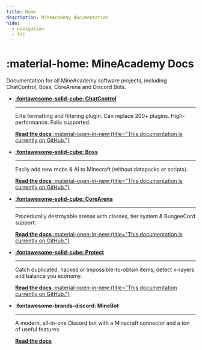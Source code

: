 ```yaml
---
title: Home
description: MineAcademy documentation
hide:
  - navigation
  - toc
---
```


# :material-home: MineAcademy Docs

Documentation for all MineAcademy software projects, including ChatControl, Boss, CoreArena and Discord Bots.<br>

<div class="grid cards" markdown>

-   [__:fontawesome-solid-cube: ChatControl__](https://mineacademy.org/chatcontrol)

    ---

    Elite formatting and filtering plugin. Can replace 200+ plugins. High-performance. Folia supported.

    [**Read the docs** :material-open-in-new:{title="This documentation is currently on GitHub."}](https://github.com/kangarko/chatcontrol-red/wiki)


-   [__:fontawesome-solid-cube: Boss__](https://mineacademy.org/boss)

    ---

    Easily add new mobs & AI to Minecraft (without datapacks or scripts).

    [**Read the docs** :material-open-in-new:{title="This documentation is currently on GitHub."}](https://github.com/kangarko/boss/wiki)

-   [__:fontawesome-solid-cube: CoreArena__](https://mineacademy.org/corearena)

    ---

    Procedurally destroyable arenas with classes, tier system & BungeeCord support.

    [**Read the docs** :material-open-in-new:{title="This documentation is currently on GitHub."}](https://github.com/kangarko/corearena/wiki)

-   [__:fontawesome-solid-cube: Protect__](https://mineacademy.org/protect)

    ---

    Catch duplicated, hacked or impossible-to-obtain items, detect x-rayers and balance you economy.

    [**Read the docs** :material-open-in-new:{title="This documentation currently on GitHub."}](https://github.com/kangarko/protect/wiki)

-   __:fontawesome-brands-discord: MineBot__

    ---

    A modern, all-in-one Discord bot with a Minecraft connector and a ton of useful features.

    [**Read the docs**](minebot/index.md)